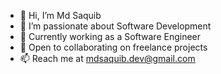 - 👋 Hi, I’m Md Saquib
- 👀 I’m passionate about Software Development
- 🌱 Currently working as a Software Engineer
- 💼 Open to collaborating on freelance projects
- 📫 Reach me at mdsaquib.dev@gmail.com


<!--
**mdsaquib03/mdsaquib03** is a ✨ _special_ ✨ repository because its `README.md` (this file) appears on your GitHub profile.

Here are some ideas to get you started:


